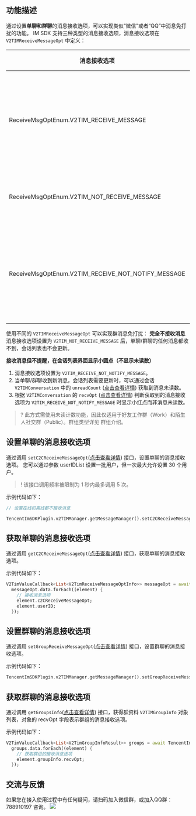 ## 功能描述
通过设置**单聊和群聊**的消息接收选项，可以实现类似“微信”或者“QQ”中消息免打扰的功能。
IM SDK 支持三种类型的消息接收选项，消息接收选项在 `V2TIMReceiveMessageOpt` 中定义：

| 消息接收选项                                       | 功能描述                                     |
| -------------------------------------------------- | -------------------------------------------- |
| ReceiveMsgOptEnum.V2TIM_RECEIVE_MESSAGE            | 在线时正常接收消息，离线时接收离线推送通知   |
| ReceiveMsgOptEnum.V2TIM_NOT_RECEIVE_MESSAGE        | 在线和离线都不接收消息                       |
| ReceiveMsgOptEnum.V2TIM_RECEIVE_NOT_NOTIFY_MESSAGE | 在线时正常接收消息，离线时不接收离线推送通知 |

使用不同的 `V2TIMReceiveMessageOpt` 可以实现群消息免打扰：
**完全不接收消息**
消息接收选项设置为 `V2TIM_NOT_RECEIVE_MESSAGE` 后，单聊/群聊的任何消息都收不到，会话列表也不会更新。

**接收消息但不提醒，在会话列表界面显示小圆点（不显示未读数）**
1. 消息接收选项设置为 `V2TIM_RECEIVE_NOT_NOTIFY_MESSAGE`。
2. 当单聊/群聊收到新消息，会话列表需要更新时，可以通过会话 `V2TIMConversation` 中的 `unreadCount` ([点击查看详情](https://comm.qq.com/im/doc/flutter/zh/SDKAPI/Class/Message/V2TimConversation.html#unreadcount)) 获取到消息未读数。
3. 根据 `V2TIMConversation` 的 `recvOpt` ([点击查看详情](https://comm.qq.com/im/doc/flutter/zh/SDKAPI/Class/Message/V2TimConversation.html#recvopt)) 判断获取到的消息接收选项为 `V2TIM_RECEIVE_NOT_NOTIFY_MESSAGE` 时显示小红点而非消息未读数。

> ? 此方式需使用未读计数功能，因此仅适用于好友工作群（Work）和陌生人社交群（Public）。群组类型详见 群组介绍。


## 设置单聊的消息接收选项
通过调用 `setC2CReceiveMessageOpt`([点击查看详情](https://comm.qq.com/im/doc/flutter/zh/SDKAPI/Api/V2TIMMessageManager/setC2CReceiveMessageOpt.html)) 接口，设置单聊的消息接收选项。
您可以通过参数 userIDList 设置一批用户，但一次最大允许设置 30 个用户。

>! 该接口调用频率被限制为 1 秒内最多调用 5 次。

示例代码如下：


```dart
// 设置在线和离线都不接收消息

TencentImSDKPlugin.v2TIMManager.getMessageManager().setC2CReceiveMessageOpt(userIDList: ['user1','user2'], opt: ReceiveMsgOptEnum.V2TIM_NOT_RECEIVE_MESSAGE);
```


## 获取单聊的消息接收选项
通过调用 `getC2CReceiveMessageOpt`([点击查看详情](https://comm.qq.com/im/doc/flutter/zh/SDKAPI/Api/V2TIMMessageManager/getC2CReceiveMessageOpt.html)) 接口，获取单聊的消息接收选项。

示例代码如下：


```dart
V2TimValueCallback<List<V2TimReceiveMessageOptInfo>> messageOpt = await TencentImSDKPlugin.v2TIMManager.getMessageManager().getC2CReceiveMessageOpt(userIDList: ['user1','user2']);
  messageOpt.data.forEach((element) {
    // 接收消息选项
    element.c2CReceiveMessageOpt;
    element.userID;
  });
```



## 设置群聊的消息接收选项
通过调用 `setGroupReceiveMessageOpt`([点击查看详情](https://comm.qq.com/im/doc/flutter/zh/SDKAPI/Api/V2TIMMessageManager/setGroupReceiveMessageOpt.html)) 接口，设置群聊的消息接收选项。

示例代码如下：


```dart
TencentImSDKPlugin.v2TIMManager.getMessageManager().setGroupReceiveMessageOpt(groupID: "groupID", opt: ReceiveMsgOptEnum.V2TIM_NOT_RECEIVE_MESSAGE);
```


## 获取群聊的消息接收选项
通过调用 `getGroupsInfo`([点击查看详情](https://comm.qq.com/im/doc/flutter/zh/SDKAPI/Api/V2TIMGroupManager/getGroupsInfo.html)) 接口，获得群资料 `V2TIMGroupInfo` 对象列表，对象的 recvOpt 字段表示群组的消息接收选项。

示例代码如下：


```dart
V2TimValueCallback<List<V2TimGroupInfoResult>> groups = await TencentImSDKPlugin.v2TIMManager.getGroupManager().getGroupsInfo(groupIDList: ['groupID']);
  groups.data.forEach((element) {
    // 获取群组的接收消息选项
    element.groupInfo.recvOpt;
  });
```


## 交流与反馈

如果您在接入使用过程中有任何疑问，请扫码加入微信群，或加入QQ群：788910197 咨询。
![](https://qcloudimg.tencent-cloud.cn/raw/a84877f32b95ee7c82e07e7c430e5d98.png)

